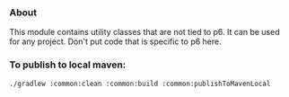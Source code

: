 ### About

This module contains utility classes that are not tied to p6. It can be used for any project. Don't put code that is specific to p6 here.

### To publish to local maven:
    ./gradlew :common:clean :common:build :common:publishToMavenLocal
